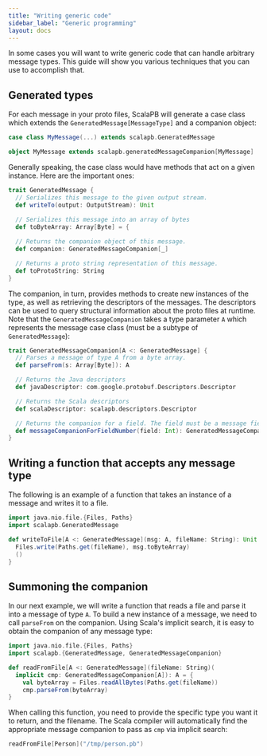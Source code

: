 ```yaml
---
title: "Writing generic code"
sidebar_label: "Generic programming"
layout: docs
---
```


In some cases you will want to write generic code that can handle arbitrary
message types. This guide will show you various techniques that you can use
to accomplish that.

## Generated types

For each message in your proto files, ScalaPB will generate a case class which
extends the `GeneratedMessage[MessageType]` and a companion object:

```scala
case class MyMessage(...) extends scalapb.GeneratedMessage

object MyMessage extends scalapb.generatedMessageCompanion[MyMessage]
```

Generally speaking, the case class would have methods that act on a given
instance. Here are the important ones:

```scala
trait GeneratedMessage {
  // Serializes this message to the given output stream.
  def writeTo(output: OutputStream): Unit
  
  // Serializes this message into an array of bytes
  def toByteArray: Array[Byte] = {

  // Returns the companion object of this message.
  def companion: GeneratedMessageCompanion[_]

  // Returns a proto string representation of this message.
  def toProtoString: String
}
```

The companion, in turn, provides methods to create new instances of the type,
as well as retrieving the descriptors of the messages. The descriptors can be
used to query structural information about the proto files at runtime. Note
that the `GeneratedMessageCompanion` takes a type parameter `A` which
represents the message case class (must be a subtype of `GeneratedMessage`):

```scala
trait GeneratedMessageCompanion[A <: GeneratedMessage] {
  // Parses a message of type A from a byte array.
  def parseFrom(s: Array[Byte]): A

  // Returns the Java descriptors
  def javaDescriptor: com.google.protobuf.Descriptors.Descriptor

  // Returns the Scala descriptors
  def scalaDescriptor: scalapb.descriptors.Descriptor

  // Returns the companion for a field. The field must be a message field.
  def messageCompanionForFieldNumber(field: Int): GeneratedMessageCompanion[_]
}
```

## Writing a function that accepts any message type

The following is an example of a function that takes an instance of a message
and writes it to a file.

```scala mdoc
import java.nio.file.{Files, Paths}
import scalapb.GeneratedMessage

def writeToFile[A <: GeneratedMessage](msg: A, fileName: String): Unit = {
  Files.write(Paths.get(fileName), msg.toByteArray)
  ()
}
```

## Summoning the companion

In our next example, we will write a function that reads a file and parse it
into a message of type `A`. To build a new instance of a message, we need to
call `parseFrom` on the companion. Using Scala's implicit search, it is easy
to obtain the companion of any message type:

```scala mdoc
import java.nio.file.{Files, Paths}
import scalapb.{GeneratedMessage, GeneratedMessageCompanion}

def readFromFile[A <: GeneratedMessage](fileName: String)(
  implicit cmp: GeneratedMessageCompanion[A]): A = {
    val byteArray = Files.readAllBytes(Paths.get(fileName))
    cmp.parseFrom(byteArray)
}
```

When calling this function, you need to provide the specific type you want it
to return, and the filename. The Scala compiler will automatically find the
appropriate message companion to pass as `cmp` via implicit search:

```scala
readFromFile[Person]("/tmp/person.pb")
```
